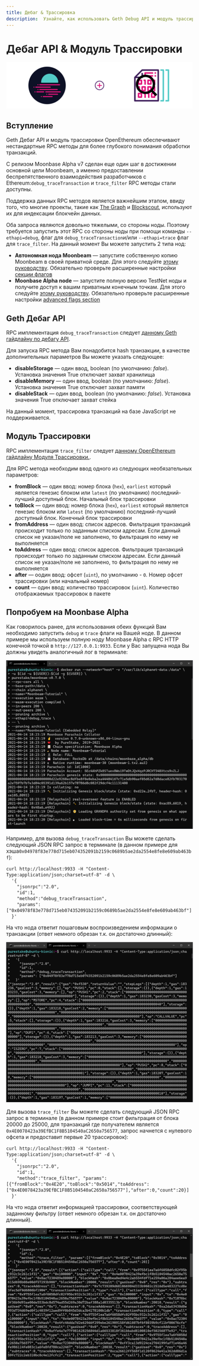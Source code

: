 ```yaml
---
title: Дебаг & Трассировка
description:  Узнайте, как использовать Geth Debug API и модуль трассировки OpenEthereum на Moonbeam
---
```


# Дебаг API & Модуль Трассировки

![Full Node Moonbeam Banner](/images/debugtrace/debugtrace-banner.png)

## Вступление

Geth Дебаг API и модуль трассировки OpenEthereum обеспечивают нестандартные RPC методы для более глубокого понимания обработки транзакций.

С релизом Moonbase Alpha v7 сделан еще один шаг в достижении основной цели Moonbeam, а именно предоставлении беспрепятственного взаимодействия разработчиков с Ethereum:`debug_traceTransaction` и `trace_filter` RPC методы стали доступны.

Поддержка данных RPC методов является важнейшим этапом, ввиду того, что многие проекты, такие как [The Graph](https://thegraph.com/) и [Blockscout](https://docs.blockscout.com/), используют их для индексации блокчейн данных.

Оба запроса являются довольно тяжелыми, со стороны ноды. Поэтому требуется запустить этот RPC со стороны ноды при помощи команды `--ethapi=debug`, флаг для `debug_traceTransaction`и/или `--ethapi=trace` флаг для `trace_filter`. На данный момент Вы можете запустить 2 типа нод:

 - **Автономная нода Moonbeam** — запустите собственную копию Moonbeam в своей приватной среде. Для этого следуйте [этому руководству](/getting-started/local-node/setting-up-a-node/). Обязательно проверьте расширенные настройки [секции флагов](/getting-started/local-node/setting-up-a-node/#advanced-flags-and-options)
 - **Moonbase Alpha node** — запустите полную версию TestNet ноды и получите доступ к вашим приватным конечным точкам. Для этого следуйте [этому руководству](/node-operators/networks/full-node/). Обязательно проверьте расширенные настройки [advanced flags section](/node-operators/networks/full-node/#advanced-flags-and-options)

## Geth Дебаг API

RPC имплементация `debug_traceTransaction` следует [данному Geth гайдлайну по дебагу API](https://geth.ethereum.org/docs/rpc/ns-debug#debug_tracetransaction).

Для запуска RPC метода Вам понадобится hash транзакции, в качестве дополнительных параметров Вы можете указать следующее:

 - **disableStorage** — один ввод, boolean (по умолчанию: _false_). Установка значения True отключает захват хранилища
 - **disableMemory** — один ввод, boolean (по умолчанию: _false_). Установка значения True отключает захват памяти
 - **disableStack** — один ввод, boolean (по умолчанию: _false_). Установка значения True отключает захват стейка

На данный момент, трассировка транзакций на базе JavaScript не поддерживается.

## Модуль Трассировки

RPC имплементация `trace_filter` следует [данному OpenEthereum гайдлайну Модуля Трассировки.](https://openethereum.github.io/JSONRPC-trace-module#trace_filter).

Для RPC метода необходим ввод одного из следующих необязательных параметров:

 - **fromBlock** — один ввод: номер блока (`hex`), `earliest` который является генезис блоком или `latest` (по умолчанию) последний-лучший доступный блок. Начальный блок трассировки
 - **toBlock** — один ввод: номер блока (`hex`), `earliest` который является генезис блоком или `latest` (по умолчанию) последний-лучший доступный блок. Конечный блок трассировки
 - **fromAddress** — один ввод: список адресов. Фильтрация транзакций происходит только по заданным списком адресам. Если данный список не указан/поле не заполнено, то фильтрация по нему не выполняется
 - **toAddress** — один ввод: список адресов. Фильтрация транзакций происходит только по заданным списком адресам. Если данный список не указан/поле не заполнено, то фильтрация по нему не выполняется
 - **after** — oодин ввод: офсет (`uint`), по умолчанию - `0`. Номер офсет трассировки (или начальный номер)
 - **count** — один ввод: количество трассировок (`uint`). Количество отображаемых трассировок в пакете

## Попробуем на Moonbase Alpha

Как говорилось ранее, для использования обеих функций Вам необходимо запустить `debug` и `trace` флаги на Вашей ноде. В данном примере мы используем полную ноду Moonbase Alpha с RPC HTTP конечной точкой в `http://127.0.0.1:9933`. Если у Вас запущена нода Вы должны увидеть аналогичный лог в терминале:

![Debug API](/images/debugtrace/debugtrace-images1.png)

Например, для вызова `debug_traceTransaction` Вы можете сделать следующий JSON RPC запрос в терминале (в данном примере для хэша`0x04978f83e778d715eb074352091b2159c0689b5ae2da2554e8fe8e609ab463bf`):

```
curl http://localhost:9933 -H "Content-Type:application/json;charset=utf-8" -d \
  '{
    "jsonrpc":"2.0",
    "id":1,
    "method":"debug_traceTransaction",
    "params": ["0x04978f83e778d715eb074352091b2159c0689b5ae2da2554e8fe8e609ab463bf"]
  }'
```

На что нода ответит пошаговым воспроизведением информации о транзакции (ответ немного обрезан т.к. он достаточно длинный):

![Запуск ноды Trace Debug](/images/debugtrace/debugtrace-images2.png)

Для вызова `trace_filter` Вы можете сделать следующий JSON RPC запрос в терминале (в данном примере стоит фильтрация от блока 20000 до 25000, для транзакций где получателем является `0x4E0078423a39EfBC1F8B5104540aC2650a756577`, запрос начнется с нулевого офсета и предоставит первые 20 трассировок):

```
curl http://localhost:9933 -H "Content-Type:application/json;charset=utf-8" -d \
  '{
    "jsonrpc":"2.0",
    "id":1,
    "method":"trace_filter", "params":[{"fromBlock":"0x4E20","toBlock":"0x5014","toAddress":["0x4E0078423a39EfBC1F8B5104540aC2650a756577"],"after":0,"count":20}]
  }'
```

На что нода ответит информацией трассировки, соответствующей заданному фильтру (ответ немного обрезан т.к. он достаточно длинный).

![Запуск ноды Trace Filter](/images/debugtrace/debugtrace-images3.png)

